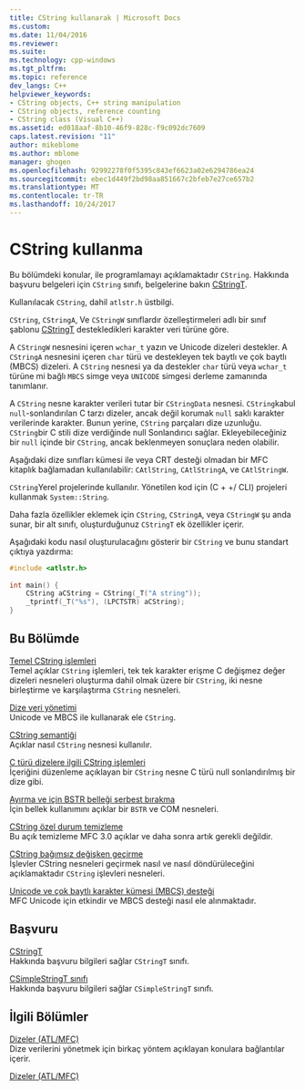 ```yaml
---
title: CString kullanarak | Microsoft Docs
ms.custom: 
ms.date: 11/04/2016
ms.reviewer: 
ms.suite: 
ms.technology: cpp-windows
ms.tgt_pltfrm: 
ms.topic: reference
dev_langs: C++
helpviewer_keywords:
- CString objects, C++ string manipulation
- CString objects, reference counting
- CString class (Visual C++)
ms.assetid: ed018aaf-8b10-46f9-828c-f9c092dc7609
caps.latest.revision: "11"
author: mikeblome
ms.author: mblome
manager: ghogen
ms.openlocfilehash: 92992278f0f5395c843ef6623a02e6294786ea24
ms.sourcegitcommit: ebec1d449f2bd98aa851667c2bfeb7e27ce657b2
ms.translationtype: MT
ms.contentlocale: tr-TR
ms.lasthandoff: 10/24/2017
---
```

# <a name="using-cstring"></a>CString kullanma
Bu bölümdeki konular, ile programlamayı açıklamaktadır `CString`. Hakkında başvuru belgeleri için `CString` sınıfı, belgelerine bakın [CStringT](../atl-mfc-shared/reference/cstringt-class.md).  
  
 Kullanılacak `CString`, dahil `atlstr.h` üstbilgi.  
  
 `CString`, `CStringA`, Ve `CStringW` sınıflardır özelleştirmeleri adlı bir sınıf şablonu [CStringT](../atl-mfc-shared/reference/cstringt-class.md) destekledikleri karakter veri türüne göre.  
  
 A `CStringW` nesnesini içeren `wchar_t` yazın ve Unicode dizeleri destekler. A `CStringA` nesnesini içeren `char` türü ve destekleyen tek baytlı ve çok baytlı (MBCS) dizeleri. A `CString` nesnesi ya da destekler `char` türü veya `wchar_t` türüne mi bağlı `MBCS` simge veya `UNICODE` simgesi derleme zamanında tanımlanır.  
  
 A `CString` nesne karakter verileri tutar bir `CStringData` nesnesi. `CString`kabul `null`-sonlandırılan C tarzı dizeler, ancak değil korumak `null` saklı karakter verilerinde karakter. Bunun yerine, `CString` parçaları dize uzunluğu. `CString`bir C stili dize verdiğinde null Sonlandırıcı sağlar. Ekleyebileceğiniz bir `null` içinde bir `CString`, ancak beklenmeyen sonuçlara neden olabilir.  
  
 Aşağıdaki dize sınıfları kümesi ile veya CRT desteği olmadan bir MFC kitaplık bağlamadan kullanılabilir: `CAtlString`, `CAtlStringA`, ve `CAtlStringW`.  
  
 `CString`Yerel projelerinde kullanılır. Yönetilen kod için (C + +/ CLI) projeleri kullanmak `System::String`.  
  
 Daha fazla özellikler eklemek için `CString`, `CStringA`, veya `CStringW` şu anda sunar, bir alt sınıfı, oluşturduğunuz `CStringT` ek özellikler içerir.  
  
 Aşağıdaki kodu nasıl oluşturulacağını gösterir bir `CString` ve bunu standart çıktıya yazdırma:  
  
```cpp  
#include <atlstr.h>  
  
int main() {  
    CString aCString = CString(_T("A string"));  
    _tprintf(_T("%s"), (LPCTSTR) aCString);  
}  
```  
  
## <a name="in-this-section"></a>Bu Bölümde  
 [Temel CString işlemleri](../atl-mfc-shared/basic-cstring-operations.md)  
 Temel açıklar `CString` işlemleri, tek tek karakter erişme C değişmez değer dizeleri nesneleri oluşturma dahil olmak üzere bir `CString`, iki nesne birleştirme ve karşılaştırma `CString` nesneleri.  
  
 [Dize veri yönetimi](../atl-mfc-shared/string-data-management.md)  
 Unicode ve MBCS ile kullanarak ele `CString`.  
  
 [CString semantiği](../atl-mfc-shared/cstring-semantics.md)  
 Açıklar nasıl `CString` nesnesi kullanılır.  
  
 [C türü dizelere ilgili CString işlemleri](../atl-mfc-shared/cstring-operations-relating-to-c-style-strings.md)  
 İçeriğini düzenleme açıklayan bir `CString` nesne C türü null sonlandırılmış bir dize gibi.  
  
 [Ayırma ve için BSTR belleği serbest bırakma](../atl-mfc-shared/allocating-and-releasing-memory-for-a-bstr.md)  
 İçin bellek kullanımını açıklar bir `BSTR` ve COM nesneleri.  
  
 [CString özel durum temizleme](../atl-mfc-shared/cstring-exception-cleanup.md)  
 Bu açık temizleme MFC 3.0 açıklar ve daha sonra artık gerekli değildir.  
  
 [CString bağımsız değişken geçirme](../atl-mfc-shared/cstring-argument-passing.md)  
 İşlevler CString nesneleri geçirmek nasıl ve nasıl döndürüleceğini açıklamaktadır `CString` işlevleri nesneleri.  
  
 [Unicode ve çok baytlı karakter kümesi (MBCS) desteği](../atl-mfc-shared/unicode-and-multibyte-character-set-mbcs-support.md)  
 MFC Unicode için etkindir ve MBCS desteği nasıl ele alınmaktadır.  
  
## <a name="reference"></a>Başvuru  
 [CStringT](../atl-mfc-shared/reference/cstringt-class.md)  
 Hakkında başvuru bilgileri sağlar `CStringT` sınıfı.  
  
 [CSimpleStringT sınıfı](../atl-mfc-shared/reference/csimplestringt-class.md)  
 Hakkında başvuru bilgileri sağlar `CSimpleStringT` sınıfı.  
  
## <a name="related-sections"></a>İlgili Bölümler  
 [Dizeler (ATL/MFC)](../atl-mfc-shared/strings-atl-mfc.md)  
 Dize verilerini yönetmek için birkaç yöntem açıklayan konulara bağlantılar içerir.  
  
 [Dizeler (ATL/MFC)](../atl-mfc-shared/strings-atl-mfc.md)

